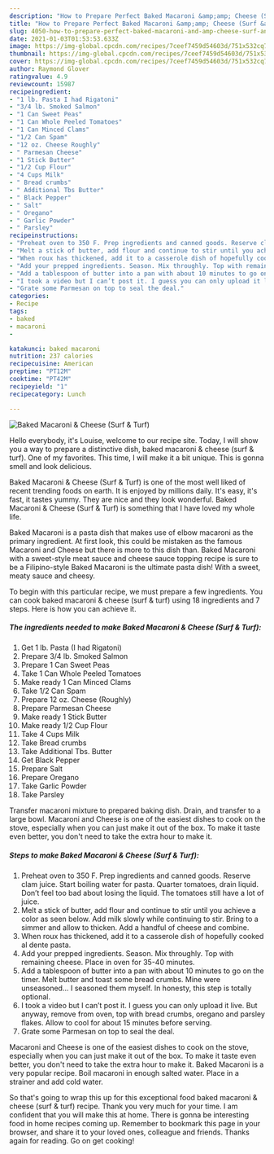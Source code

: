 ```yaml
---
description: "How to Prepare Perfect Baked Macaroni &amp;amp; Cheese (Surf &amp;amp; Turf)"
title: "How to Prepare Perfect Baked Macaroni &amp;amp; Cheese (Surf &amp;amp; Turf)"
slug: 4050-how-to-prepare-perfect-baked-macaroni-and-amp-cheese-surf-and-amp-turf
date: 2021-01-03T01:53:53.633Z
image: https://img-global.cpcdn.com/recipes/7ceef7459d54603d/751x532cq70/baked-macaroni-cheese-surf-turf-recipe-main-photo.jpg
thumbnail: https://img-global.cpcdn.com/recipes/7ceef7459d54603d/751x532cq70/baked-macaroni-cheese-surf-turf-recipe-main-photo.jpg
cover: https://img-global.cpcdn.com/recipes/7ceef7459d54603d/751x532cq70/baked-macaroni-cheese-surf-turf-recipe-main-photo.jpg
author: Raymond Glover
ratingvalue: 4.9
reviewcount: 15987
recipeingredient:
- "1 lb. Pasta I had Rigatoni"
- "3/4 lb. Smoked Salmon"
- "1 Can Sweet Peas"
- "1 Can Whole Peeled Tomatoes"
- "1 Can Minced Clams"
- "1/2 Can Spam"
- "12 oz. Cheese Roughly"
- " Parmesan Cheese"
- "1 Stick Butter"
- "1/2 Cup Flour"
- "4 Cups Milk"
- " Bread crumbs"
- " Additional Tbs Butter"
- " Black Pepper"
- " Salt"
- " Oregano"
- " Garlic Powder"
- " Parsley"
recipeinstructions:
- "Preheat oven to 350 F. Prep ingredients and canned goods. Reserve clam juice. Start boiling water for pasta. Quarter tomatoes, drain liquid. Don’t feel too bad about losing the liquid. The tomatoes still have a lot of juice."
- "Melt a stick of butter, add flour and continue to stir until you achieve a color as seen below. Add milk slowly while continuing to stir. Bring to a simmer and allow to thicken. Add a handful of cheese and combine."
- "When roux has thickened, add it to a casserole dish of hopefully cooked al dente pasta."
- "Add your prepped ingredients. Season. Mix throughly. Top with remaining cheese. Place in oven for 35-40 minutes."
- "Add a tablespoon of butter into a pan with about 10 minutes to go on the timer. Melt butter and toast some bread crumbs. Mine were unseasoned... I seasoned them myself. In honesty, this step is totally optional."
- "I took a video but I can’t post it. I guess you can only upload it live. But anyway, remove from oven, top with bread crumbs, oregano and parsley flakes. Allow to cool for about 15 minutes before serving."
- "Grate some Parmesan on top to seal the deal."
categories:
- Recipe
tags:
- baked
- macaroni
- 

katakunci: baked macaroni  
nutrition: 237 calories
recipecuisine: American
preptime: "PT12M"
cooktime: "PT42M"
recipeyield: "1"
recipecategory: Lunch

---
```



![Baked Macaroni &amp; Cheese (Surf &amp; Turf)](https://img-global.cpcdn.com/recipes/7ceef7459d54603d/751x532cq70/baked-macaroni-cheese-surf-turf-recipe-main-photo.jpg)

Hello everybody, it's Louise, welcome to our recipe site. Today, I will show you a way to prepare a distinctive dish, baked macaroni &amp; cheese (surf &amp; turf). One of my favorites. This time, I will make it a bit unique. This is gonna smell and look delicious.

Baked Macaroni &amp; Cheese (Surf &amp; Turf) is one of the most well liked of recent trending foods on earth. It is enjoyed by millions daily. It's easy, it's fast, it tastes yummy. They are nice and they look wonderful. Baked Macaroni &amp; Cheese (Surf &amp; Turf) is something that I have loved my whole life.

Baked Macaroni is a pasta dish that makes use of elbow macaroni as the primary ingredient. At first look, this could be mistaken as the famous Macaroni and Cheese but there is more to this dish than. Baked Macaroni with a sweet-style meat sauce and cheese sauce topping recipe is sure to be a Filipino-style Baked Macaroni is the ultimate pasta dish! With a sweet, meaty sauce and cheesy.


To begin with this particular recipe, we must prepare a few ingredients. You can cook baked macaroni &amp; cheese (surf &amp; turf) using 18 ingredients and 7 steps. Here is how you can achieve it.

<!--inarticleads1-->

##### The ingredients needed to make Baked Macaroni &amp; Cheese (Surf &amp; Turf):

1. Get 1 lb. Pasta (I had Rigatoni)
1. Prepare 3/4 lb. Smoked Salmon
1. Prepare 1 Can Sweet Peas
1. Take 1 Can Whole Peeled Tomatoes
1. Make ready 1 Can Minced Clams
1. Take 1/2 Can Spam
1. Prepare 12 oz. Cheese (Roughly)
1. Prepare  Parmesan Cheese
1. Make ready 1 Stick Butter
1. Make ready 1/2 Cup Flour
1. Take 4 Cups Milk
1. Take  Bread crumbs
1. Take  Additional Tbs. Butter
1. Get  Black Pepper
1. Prepare  Salt
1. Prepare  Oregano
1. Take  Garlic Powder
1. Take  Parsley


Transfer macaroni mixture to prepared baking dish. Drain, and transfer to a large bowl. Macaroni and Cheese is one of the easiest dishes to cook on the stove, especially when you can just make it out of the box. To make it taste even better, you don&#39;t need to take the extra hour to make it. 

<!--inarticleads2-->

##### Steps to make Baked Macaroni &amp; Cheese (Surf &amp; Turf):

1. Preheat oven to 350 F. Prep ingredients and canned goods. Reserve clam juice. Start boiling water for pasta. Quarter tomatoes, drain liquid. Don’t feel too bad about losing the liquid. The tomatoes still have a lot of juice.
1. Melt a stick of butter, add flour and continue to stir until you achieve a color as seen below. Add milk slowly while continuing to stir. Bring to a simmer and allow to thicken. Add a handful of cheese and combine.
1. When roux has thickened, add it to a casserole dish of hopefully cooked al dente pasta.
1. Add your prepped ingredients. Season. Mix throughly. Top with remaining cheese. Place in oven for 35-40 minutes.
1. Add a tablespoon of butter into a pan with about 10 minutes to go on the timer. Melt butter and toast some bread crumbs. Mine were unseasoned... I seasoned them myself. In honesty, this step is totally optional.
1. I took a video but I can’t post it. I guess you can only upload it live. But anyway, remove from oven, top with bread crumbs, oregano and parsley flakes. Allow to cool for about 15 minutes before serving.
1. Grate some Parmesan on top to seal the deal.


Macaroni and Cheese is one of the easiest dishes to cook on the stove, especially when you can just make it out of the box. To make it taste even better, you don&#39;t need to take the extra hour to make it. Baked Macaroni is a very popular recipe. Boil macaroni in enough salted water. Place in a strainer and add cold water. 

So that's going to wrap this up for this exceptional food baked macaroni &amp; cheese (surf &amp; turf) recipe. Thank you very much for your time. I am confident that you will make this at home. There is gonna be interesting food in home recipes coming up. Remember to bookmark this page in your browser, and share it to your loved ones, colleague and friends. Thanks again for reading. Go on get cooking!
